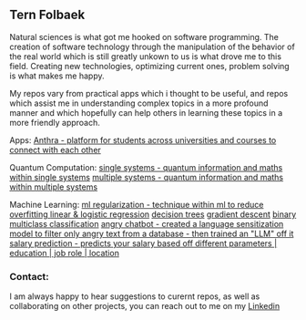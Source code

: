 ## Tern Folbaek
Natural sciences is what got me hooked on software programming. The creation of software technology through the manipulation of the behavior of the real world which is still greatly unkown to us is what drove me to this field. Creating new technologies, optimizing current ones, problem solving is what makes me happy. 

My repos vary from practical apps which i thought to be useful, and repos which assist me in understanding complex topics in a more profound manner and which hopefully can help others in learning these topics in a more friendly approach. 

Apps:
[Anthra - platform for students across universities and courses to connect with each other](https://github.com/TernFolbaek/anthra)

Quantum Computation:
[single systems - quantum information and maths within single systems](https://github.com/TernFolbaek/quantum-computing/tree/main/basics-of-quantum-information/single_systems)
[multiple systems - quantum information and maths within multiple systems](https://github.com/TernFolbaek/quantum-computing/tree/main/basics-of-quantum-information/multiple-systems)

Machine Learning:
[ml regularization - technique within ml to reduce overfitting ](https://github.com/TernFolbaek/machine-learning-regularization)
[linear & logistic regression](https://github.com/TernFolbaek/linear-and-logistic-regression)
[decision trees](https://github.com/TernFolbaek/decision-trees)
[gradient descent](https://github.com/TernFolbaek/gradient-descent)
[binary multiclass classification](https://github.com/TernFolbaek/binary-multiclass-classification)
[angry chatbot - created a language sensitization model to filter only angry text from a database - then trained an "LLM" off it](https://github.com/TernFolbaek/angry-chatbot)
[salary prediction - predicts your salary based off different parameters | education | job role | location ](https://github.com/TernFolbaek/salary-prediction-ml)

### Contact:
I am always happy to hear suggestions to curernt repos, as well as collaborating on other projects, you can reach out to me on my [Linkedin](https://www.linkedin.com/in/tern-folbaek-93a7b8224/)
